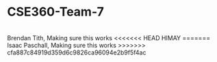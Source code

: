 # CSE360-Team-7
<br />
Brendan Tith, Making sure this works
<<<<<<< HEAD
HIMAY
=======
Isaac Paschall, Making sure this works
>>>>>>> cfa887c84919d359d6c9826ca96094e2b9f5f4ac

